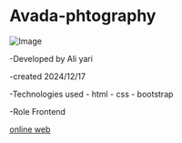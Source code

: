 # Avada-phtography


![Image](https://github.com/user-attachments/assets/fee75def-f48b-4bda-a726-892608a99739)



-Developed by Ali yari

-created 2024/12/17

-Technologies used - html - css - bootstrap

-Role Frontend



<a href="https://aliyari1060.github.io/Avada-phtography/">online web</a>
